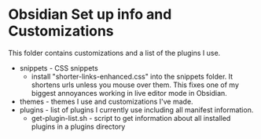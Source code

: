 # Obsidian Set up info and Customizations

This folder contains customizations and a list of the plugins I use.

- snippets - CSS snippets
    - install "shorter-links-enhanced.css" into the snippets folder. It shortens urls unless you mouse over them. This fixes one of my biggest annoyances working in live editor mode in Obsidian.
- themes - themes I use and customizations I've made.
- plugins - list of plugins I currently use including all manifest information.
    - get-plugin-list.sh - script to get information about all installed plugins in a plugins directory
